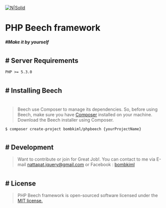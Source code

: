 [![N|Solid](https://image.ibb.co/gfbtQe/beech_LTSx1.png)](https://github.com/bombkiml/phpbeech)
# PHP Beech framework
##### #Make it by yourself
#
#
## # Server Requirements
    PHP >= 5.3.0
#
## # Installing Beech
#
> Beech use Composer to manage its dependencies. So, before using Beech, make sure you have [Composer](https://getcomposer.org/) installed on your machine.
> Download the Beech installer using Composer.

    $ composer create-project bombkiml/phpbeech {yourProjectName}
#
## # Development
> Want to contribute or join for Great Job!. You can contact to me via
E-mail nattapat.jquery@gmail.com or Facebook : [bombkiml](https://www.facebook.com/bombkiml)
#
## # License
> PHP Beech framework is open-sourced software licensed under the [MIT license.](https://opensource.org/licenses/MIT)
